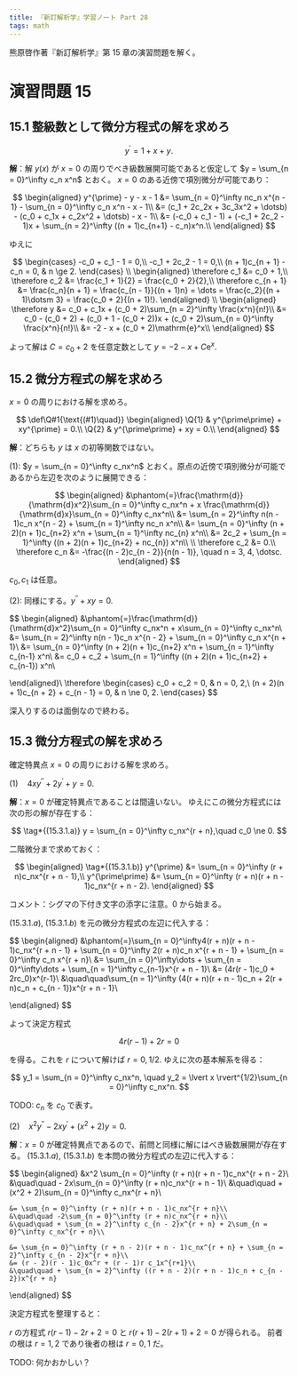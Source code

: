 ```yaml
---
title: 『新訂解析学』学習ノート Part 28
tags: math
---
```


熊原啓作著『新訂解析学』第 15 章の演習問題を解く。

# 演習問題 15
## 15.1 整級数として微分方程式の解を求めろ

$$
y^{\prime} = 1 + x + y.
$$

**解**：解 $y(x)$ が $x = 0$ の周りでべき級数展開可能であると仮定して $y = \sum_{n = 0}^\infty c_n x^n$ とおく。
$x = 0$ のある近傍で項別微分が可能であり：

$$
\begin{aligned}
    y^{\prime} - y - x - 1
    &= \sum_{n = 0}^\infty nc_n x^{n - 1} - \sum_{n = 0}^\infty c_n x^n - x - 1\\
    &= (c_1 + 2c_2x + 3c_3x^2 + \dotsb) - (c_0 + c_1x + c_2x^2 + \dotsb) - x - 1\\
    &= (-c_0 + c_1 - 1) + (-c_1 + 2c_2 - 1)x + \sum_{n = 2}^\infty ((n + 1)c_{n+1} - c_n)x^n.\\
\end{aligned}
$$

ゆえに

$$
\begin{cases}
    -c_0 + c_1 - 1 = 0,\\
    -c_1 + 2c_2 - 1 = 0,\\
    (n + 1)c_{n + 1} - c_n = 0, & n \ge 2.
\end{cases}
\\
\begin{aligned}
\therefore c_1 &= c_0 + 1,\\
\therefore c_2 &= \frac{c_1 + 1}{2} = \frac{c_0 + 2}{2},\\
\therefore c_{n + 1} &= \frac{c_n}{n + 1} = \frac{c_{n - 1}}{(n + 1)n} = \dots
= \frac{c_2}{(n + 1)\dotsm 3} = \frac{c_0 + 2}{(n + 1)!}.
\end{aligned}
\\
\begin{aligned}
\therefore y &= c_0 + c_1x + (c_0 + 2)\sum_{n = 2}^\infty \frac{x^n}{n!}\\
&= c_0 - (c_0 + 2) + (c_0 + 1 - (c_0 + 2))x + (c_0 + 2)\sum_{n = 0}^\infty \frac{x^n}{n!}\\
&= -2 - x + (c_0 + 2)\mathrm{e}^x\\
\end{aligned}
$$

よって解は $C = c_0 + 2$ を任意定数として $y = -2 - x + C\mathrm{e}^x.$

## 15.2 微分方程式の解を求めろ

$x = 0$ の周りにおける解を求めろ。

$$
\def\Q#1{\text{(#1)\quad}}
\begin{aligned}
\Q{1} & y^{\prime\prime} + xy^{\prime} = 0.\\
\Q{2} & y^{\prime\prime} + xy = 0.\\
\end{aligned}
$$

**解**：どちらも $y$ は $x$ の初等関数ではない。

$(1)$: $y = \sum_{n = 0}^\infty c_nx^n$ とおく。原点の近傍で項別微分が可能であるから左辺を次のように展開できる：

$$
\begin{aligned}
    &\phantom{=}\frac{\mathrm{d}}{\mathrm{d}x^2}\sum_{n = 0}^\infty c_nx^n
    + x \frac{\mathrm{d}}{\mathrm{d}x}\sum_{n = 0}^\infty c_nx^n\\
    &= \sum_{n = 2}^\infty n(n - 1)c_n x^{n - 2} + \sum_{n = 1}^\infty nc_n x^n\\
    &= \sum_{n = 0}^\infty (n + 2)(n + 1)c_{n+2} x^n + \sum_{n = 1}^\infty nc_{n} x^n\\
    &= 2c_2 + \sum_{n = 1}^\infty ((n + 2)(n + 1)c_{n+2} + nc_{n}) x^n\\
\\
\therefore c_2 &= 0.\\
\therefore c_n &= -\frac{(n - 2)c_{n - 2}}{n(n - 1)}, \quad n = 3, 4, \dotsc.
\end{aligned}
$$

$c_0, c_1$ は任意。

$(2)$: 同様にする。$y^{\prime\prime} + xy = 0.$


$$
\begin{aligned}
    &\phantom{=}\frac{\mathrm{d}}{\mathrm{d}x^2}\sum_{n = 0}^\infty c_nx^n
    + x\sum_{n = 0}^\infty c_nx^n\\
    &= \sum_{n = 2}^\infty n(n - 1)c_n x^{n - 2} + \sum_{n = 0}^\infty c_n x^{n + 1}\\
    &= \sum_{n = 0}^\infty (n + 2)(n + 1)c_{n+2} x^n + \sum_{n = 1}^\infty c_{n-1} x^n\\
    &= c_0 + c_2 + \sum_{n = 1}^\infty ((n + 2)(n + 1)c_{n+2} + c_{n-1}) x^n\\

\end{aligned}\\
\therefore
\begin{cases}
    c_0 + c_2 = 0, & n = 0, 2,\\
    (n + 2)(n + 1)c_{n + 2} + c_{n - 1} = 0, & n \ne 0, 2.
\end{cases}
$$

深入りするのは面倒なので終わる。

## 15.3 微分方程式の解を求めろ

確定特異点 $x = 0$ の周りにおける解を求めろ。

$(1)\quad 4xy^{\prime\prime} + 2y^{\prime} + y = 0.$

**解**：$x = 0$ が確定特異点であることは間違いない。
ゆえにこの微分方程式には次の形の解が存在する：

$$
\tag*{(15.3.1.a)}
y = \sum_{n = 0}^\infty c_nx^{r + n},\quad c_0 \ne 0.
$$

二階微分まで求めておく：

$$
\begin{aligned}
\tag*{(15.3.1.b)}
    y^{\prime} &= \sum_{n = 0}^\infty (r + n)c_nx^{r + n - 1},\\
    y^{\prime\prime} &= \sum_{n = 0}^\infty (r + n)(r + n - 1)c_nx^{r + n - 2}.
\end{aligned}
$$

コメント：シグマの下付き文字の添字に注意。$0$ から始まる。

$(15.3.1.a)$, $(15.3.1.b)$ を元の微分方程式の左辺に代入する：

$$
\begin{aligned}
    &\phantom{=}\sum_{n = 0}^\infty4(r + n)(r + n - 1)c_nx^{r + n - 1}
    + \sum_{n = 0}^\infty 2(r + n)c_n x^{r + n - 1}
    + \sum_{n = 0}^\infty c_n x^{r + n}\\
    &= \sum_{n = 0}^\infty\dots
        + \sum_{n = 0}^\infty\dots
        + \sum_{n = 1}^\infty c_{n-1}x^{r + n - 1}\\
    &= (4r(r - 1)c_0 + 2rc_0)x^{r-1}\\
    &\quad\quad\sum_{n = 1}^\infty (4(r + n)(r + n - 1)c_n + 2(r + n)c_n + c_{n - 1})x^{r + n - 1}\\

\end{aligned}
$$

よって決定方程式

$$
4r(r - 1) + 2r = 0
$$

を得る。これを $r$ について解けば $r = 0, 1/2.$ ゆえに次の基本解系を得る：

$$
y_1 = \sum_{n = 0}^\infty c_nx^n, \quad y_2 = \lvert x \rvert^{1/2}\sum_{n = 0}^\infty c_nx^n.
$$

TODO: $c_n$ を $c_0$ で表す。

$(2)\quad x^2y^{\prime\prime} - 2xy^{\prime} + (x^2 + 2)y = 0.$

**解**：$x = 0$ が確定特異点であるので、前問と同様に解にはべき級数展開が存在する。
$(15.3.1.a)$, $(15.3.1.b)$ を本問の微分方程式の左辺に代入する：

$$
\begin{aligned}
    &x^2 \sum_{n = 0}^\infty (r + n)(r + n - 1)c_nx^{r + n - 2}\\
    &\quad\quad - 2x\sum_{n = 0}^\infty (r + n)c_nx^{r + n - 1}\\
    &\quad\quad + (x^2 + 2)\sum_{n = 0}^\infty c_nx^{r + n}\\

    &= \sum_{n = 0}^\infty (r + n)(r + n - 1)c_nx^{r + n}\\
    &\quad\quad -2\sum_{n = 0}^\infty (r + n)c_nx^{r + n}\\
    &\quad\quad + \sum_{n = 2}^\infty c_{n - 2}x^{r + n} + 2\sum_{n = 0}^\infty c_nx^{r + n}\\

    &= \sum_{n = 0}^\infty (r + n - 2)(r + n - 1)c_nx^{r + n} + \sum_{n = 2}^\infty c_{n - 2}x^{r + n}\\
    &= (r - 2)(r - 1)c_0x^r + (r - 1)r c_1x^{r+1}\\
    &\quad\quad + \sum_{n = 2}^\infty ((r + n - 2)(r + n - 1)c_n + c_{n - 2})x^{r + n}
\end{aligned}
$$

決定方程式を整理すると：

$r$ の方程式 $r(r - 1) - 2r + 2 = 0$ と $r(r + 1) - 2(r + 1) + 2 = 0$ が得られる。
前者の根は $r = 1, 2$ であり後者の根は $r = 0, 1$ だ。

TODO: 何かおかしい？
